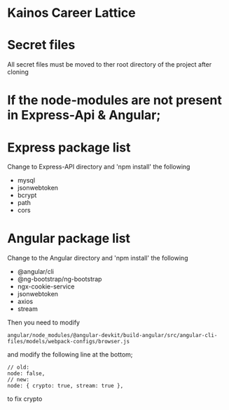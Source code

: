 # Kainos Career Lattice

# Secret files
All secret files must be moved to ther root directory of the project after cloning

# If the node-modules are not present in Express-Api & Angular;

# Express package list
Change to Express-API directory and 'npm install' the following
<ul>
  <li>mysql</li>
  <li>jsonwebtoken</li>
  <li>bcrypt</li>
  <li>path</li>
  <li>cors</li>
</ul>

# Angular package list
Change to the Angular directory and 'npm install' the following
<ul>
  <li>@angular/cli</li>
  <li>@ng-bootstrap/ng-bootstrap</li>
  <li>ngx-cookie-service</li>
  <li>jsonwebtoken</li>
  <li>axios</li>
  <li>stream</li>
</ul>

Then you need to modify 
```
angular/node_modules/@angular-devkit/build-angular/src/angular-cli-files/models/webpack-configs/browser.js
```
and modify the following line at the bottom;
```
// old:
node: false,
// new:
node: { crypto: true, stream: true },
```
to fix crypto
